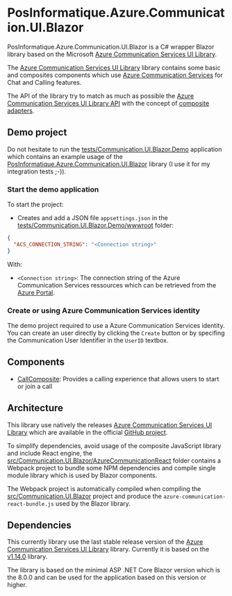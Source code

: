# PosInformatique.Azure.Communication.UI.Blazor

PosInformatique.Azure.Communication.UI.Blazor is a C# wrapper Blazor library based on the Microsoft
[Azure Communication Services UI Library](https://azure.github.io/communication-ui-library/?path=/story/overview--page).

The [Azure Communication Services UI Library](https://azure.github.io/communication-ui-library/?path=/story/overview--page)
library contains some basic and composites components which use
[Azure Communication Services](https://azure.microsoft.com/fr-fr/products/communication-services) for Chat and Calling
features.

The API of the library try to match as much as possible the
[Azure Communication Services UI Library API](https://azure.github.io/communication-ui-library/?path=/story/overview--page)
with the concept of [composite adapters](https://azure.github.io/communication-ui-library/?path=/docs/composite-adapters--page).

## Demo project
Do not hesitate to run the [tests/Communication.UI.Blazor.Demo](./tests/Communication.UI.Blazor.Demo)
application which contains an example usage of the
[PosInformatique.Azure.Communication.UI.Blazor](https://github.com/PosInformatique/PosInformatique.Azure.Communication.UI.Blazor)
library (I use it for my integration tests ;-)).

### Start the demo application
To start the project:
- Creates and add a JSON file `appsettings.json` in the
[tests/Communication.UI.Blazor.Demo/wwwroot](./tests/Communication.UI.Blazor.Demo/wwwroot) folder:

```json
{
  "ACS_CONNECTION_STRING": "<Connection string>"
}
```

With:
- `<Connection string>`: The connection string of the Azure Communication Services ressources which can be retrieved
from the [Azure Portal](https://learn.microsoft.com/en-us/azure/communication-services/quickstarts/create-communication-resource?tabs=windows&pivots=platform-azp#access-your-connection-strings-and-service-endpoints).

### Create or using Azure Communication Services identity
The demo project required to use a Azure Communication Services identity. You can create an user directly
by clicking the `Create` button or by specifing the Communication User Identifier in the `UserID` textbox.

## Components

- [CallComposite](./docs/Components/CallComposite.md): Provides a calling experience that allows users to start or join a call

## Architecture

This library use natively the releases
[Azure Communication Services UI Library](https://azure.github.io/communication-ui-library/?path=/story/overview--page)
which are available in the official [GitHub project](https://github.com/Azure/communication-ui-library/releases).

To simplify dependencies, avoid usage of the composite JavaScript library and include React engine, the 
[src/Communication.UI.Blazor/AzureCommunicationReact](./src/Communication.UI.Blazor/AzureCommunicationReact)
folder contains a Webpack project to bundle some NPM dependencies and compile single module library
which is used by Blazor components.

The Webpack project is automatically compiled when compiling the [src/Communication.UI.Blazor](./src/Communication.UI.Blazor)
project and produce the `azure-communication-react-bundle.js` used by the Blazor library.

## Dependencies
This currently library use the last stable release version of the
[Azure Communication Services UI Library](https://azure.github.io/communication-ui-library/?path=/story/overview--page)
library. Currently it is based on the
[v1.14.0](https://github.com/Azure/communication-ui-library/releases/tag/PublicPreview%2F1.14.0)
library.

The library is based on the minimal ASP .NET Core Blazor version which is the 8.0.0 and
can be used for the application based on this version or higher.
